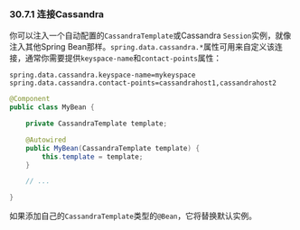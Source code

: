 ### 30.7.1 连接Cassandra

你可以注入一个自动配置的`CassandraTemplate`或Cassandra `Session`实例，就像注入其他Spring Bean那样。`spring.data.cassandra.*`属性可用来自定义该连接，通常你需要提供`keyspace-name`和`contact-points`属性：
```properties
spring.data.cassandra.keyspace-name=mykeyspace
spring.data.cassandra.contact-points=cassandrahost1,cassandrahost2
```
```java
@Component
public class MyBean {

    private CassandraTemplate template;

    @Autowired
    public MyBean(CassandraTemplate template) {
        this.template = template;
    }

    // ...

}
```
如果添加自己的`CassandraTemplate`类型的`@Bean`，它将替换默认实例。
